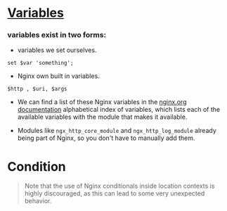 # [Variables](../Code/03%2BVariables.conf)

### variables exist in two forms:
- variables we set ourselves.
```
set $var 'something';
```
- Nginx own built in variables.
```
$http , $uri, $args
```

- We can find a list of these Nginx variables in the [nginx.org documentation](http://nginx.org/en/docs/varindex.html) alphabetical index of variables, which lists each of the available variables with the module that makes it available.

- Modules like `ngx_http_core_module` and `ngx_http_log_module` already being part of Nginx, so you don't have to manually add them.



# Condition
> Note that the use of Nginx conditionals inside location contexts is highly discouraged, as this can lead to some very unexpected behavior.
